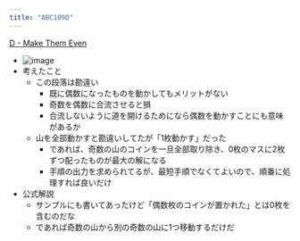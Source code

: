 ```yaml
---
title: "ABC109D"
---
```


[D - Make Them Even](https://atcoder.jp/contests/abc109/tasks/abc109_d)
- ![image](https://gyazo.com/1c2b233f267cb0812cd14d32d2d5bd4a/thumb/1000)
- 考えたこと
    - この段落は勘違い
        - 既に偶数になったものを動かしてもメリットがない
        - 奇数を偶数に合流させると損
        - 合流しないように道を開けるためになら偶数を動かすことにも意味があるか
    - 山を全部動かすと勘違いしてたが「1枚動かす」だった
        - であれば、奇数の山のコインを一旦全部取り除き、0枚のマスに2枚ずつ配ったものが最大の解になる
        - 手順の出力を求められてるが、最短手順でなくてよいので、順番に処理すれば良いだけ
- 公式解説
    - サンプルにも書いてあったけど「偶数枚のコインが置かれた」とは0枚を含むのだな
    - であれば奇数の山から別の奇数の山に1つ移動するだけだ
